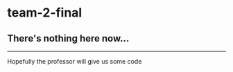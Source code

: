 # team-2-final

## There's nothing here now... 
<hr>
Hopefully the professor will give us some code
